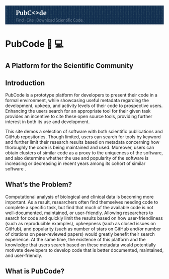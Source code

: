 ![banner](img/banner.png)

# PubCode :book: :computer:
**A Platform for the Scientific Community**
---  

## Introduction
PubCode is a prototype platform for developers to present their code in a formal environment, while showcasing useful metadata regarding the development, upkeep, and activity levels of their code to prospective users.  Enhancing the users search for an appropriate tool for their given task provides an incentive to cite these open source tools, providing further interest in both its use and development.  

This site demos a selection of software with both scientific publications and GitHub repositories.  Though limited, users can search for tools by keyword and further limit their research results based on metadata concerning how thoroughly the code is being maintained and used. Moreover, users can obtain clusters of similar code as a proxy to the uniqueness of the software, and also determine whether the use and popularity of the software is increasing or decreasing in recent years among its cohort of similar software .

## What’s the Problem?
Computational analysis of biological and clinical data is becoming more important. As a result, researchers often find themselves needing code to complete a specific task, but find that much of the available code is not well-documented, maintained, or user-friendly. Allowing researchers to search for code and quickly limit the results based on how user-friendliness (such as reproducible examples), upkeepness (such as closed issues on GitHub), and popularity (such as number of stars on GitHub and/or number of citations on peer-reviewed papers) would greatly benefit their search experience. At the same time, the existence of this platform and the knowledge that users search based on these metadata would potentially motivate developers to develop code that is better documented, maintained, and user-friendly.

## What is PubCode?

